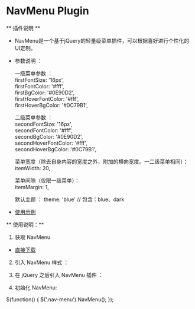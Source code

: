 # NavMenu Plugin

** 插件说明 **

- NavMenu是一个基于jQuery的轻量级菜单插件，可以根据喜好进行个性化的UI定制。

- 参数说明 ： 

  一级菜单参数 ：<br>
    firstFontSize: '16px',<br>
    firstFontColor: '#fff',<br>
    firstBgColor: '#0E90D2',<br>
    firstHoverFontColor: '#fff',<br>
    firstHoverBgColor: '#0C79B1',

  二级菜单参数 ：<br>
    secondFontSize: '16px',<br>
    secondFontColor: '#fff',<br>
    secondBgColor: '#0E90D2',<br>
    secondHoverFontColor: '#fff',<br>
    secondHoverBgColor: '#0C79B1',

  菜单宽度（除去自身内容的宽度之外，附加的横向宽度。一二级菜单相同）：<br>
    itemWidth: 20,

  菜单间隙（仅限一级菜单）：<br>
    itemMargin: 1,

  默认主题 ：
  theme: 'blue'     // 包含：blue、dark

- [使用示例](http://dreamon324.github.io/JavaScriptLibs/NavMenu/demo.html)

** 使用说明：**

1. 获取 NavMenu

  - [直接下载](https://github.com/amazeui/datatables/archive/master.zip)

2. 引入 NavMenu 样式 ：

  <link rel="stylesheet" href="path/to/NavMenu.css"/>

3. 在 jQuery 之后引入 NavMenu 插件 ：

  <script src="path/to/jquery.min.js"></script>
  <script src="path/to/NavMenu.min.js"></script>

4. 初始化 NavMenu:

  $(function() {
    $('.nav-menu').NavMenu();
  });
